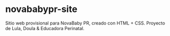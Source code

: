 # novababypr-site
Sitio web provisional para NovaBaby PR, creado con HTML + CSS. Proyecto de Lula, Doula &amp; Educadora Perinatal.
